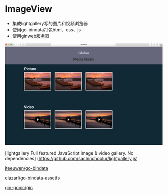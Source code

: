 # ImageView

* 集成lightgallery写的图片和视频浏览器
* 使用go-bindata打包html、css、js
* 使用ginweb服务器

![image](/WX20170913-145523.png)


[lightgallery   Full featured JavaScript image & video gallery. No dependencies] 
(https://github.com/sachinchoolur/lightgallery.js)

[jteeuwen/go-bindata](https://github.com/jteeuwen/go-bindata)

[elazarl/go-bindata-assetfs](https://github.com/elazarl/go-bindata-assetfs)

[gin-gonic/gin](https://github.com/gin-gonic/gin)




